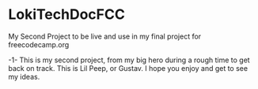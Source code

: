 # LokiTechDocFCC
 My Second Project to be live and use in my final project for freecodecamp.org

 -1-
 This is my second project, from my big hero during a rough time to get back on track. This is Lil Peep, or Gustav. I hope you enjoy and get to see my ideas. 
